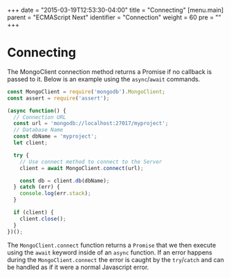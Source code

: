 +++
date = "2015-03-19T12:53:30-04:00"
title = "Connecting"
[menu.main]
  parent = "ECMAScript Next"
  identifier = "Connection"
  weight = 60
  pre = "<i class='fa'></i>"
+++

# Connecting

The MongoClient connection method returns a Promise if no callback is passed to it. Below is an example using the `async`/`await` commands.

```js
const MongoClient = require('mongodb').MongoClient;
const assert = require('assert');

(async function() {
  // Connection URL
  const url = 'mongodb://localhost:27017/myproject';
  // Database Name
  const dbName = 'myproject';
  let client;

  try {
    // Use connect method to connect to the Server
    client = await MongoClient.connect(url);

    const db = client.db(dbName);
  } catch (err) {
    console.log(err.stack);
  }

  if (client) {
    client.close();
  }
})();
```

The `MongoClient.connect` function returns a `Promise` that we then execute using the `await` keyword inside of an `async` function. If an error happens during the `MongoClient.connect` the error is caught by the `try`/`catch` and can be handled as if it were a normal Javascript error.
